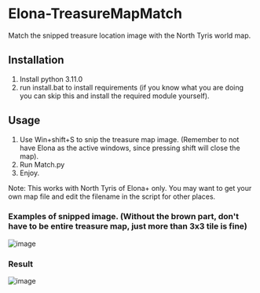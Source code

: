 # Elona-TreasureMapMatch
Match the snipped treasure location image with the North Tyris world map.

## Installation
1) Install python 3.11.0
2) run install.bat to install requirements (if you know what you are doing you can skip this and install the required module yourself).

## Usage
1) Use Win+shift+S to snip the treasure map image. (Remember to not have Elona as the active windows, since pressing shift will close the map).
2) Run Match.py
3) Enjoy.

Note: This works with North Tyris of Elona+ only. You may want to get your own map file and edit the filename in the script for other places.

### Examples of snipped image. (Without the brown part, don't have to be entire treasure map, just more than 3x3 tile is fine)
![image](https://user-images.githubusercontent.com/9716393/207084510-5d130139-e62e-447c-91cc-bad4a2448423.png)

### Result
![image](https://user-images.githubusercontent.com/9716393/207084452-f3056ed7-a6b4-46f7-83ef-2a55ff2bd22e.png)

